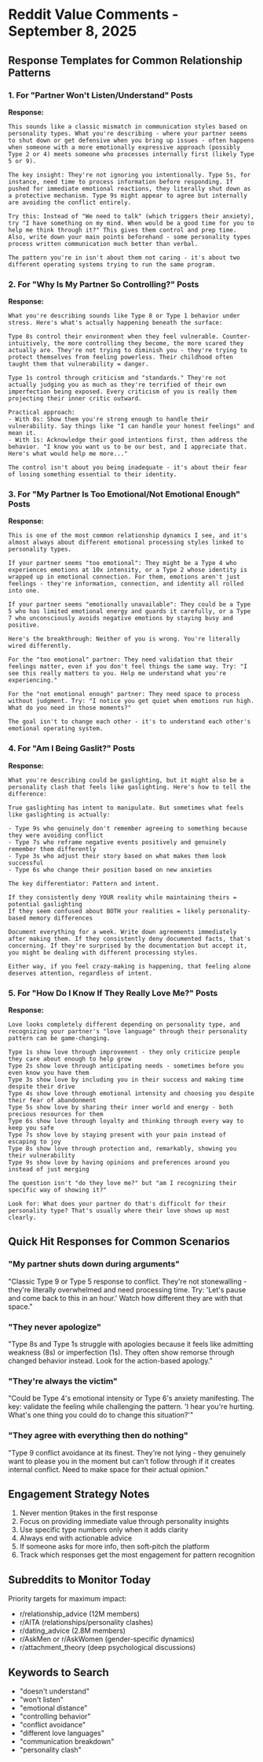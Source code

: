 # Reddit Value Comments - September 8, 2025

## Response Templates for Common Relationship Patterns

### 1. For "Partner Won't Listen/Understand" Posts

**Response:**

```
This sounds like a classic mismatch in communication styles based on personality types. What you're describing - where your partner seems to shut down or get defensive when you bring up issues - often happens when someone with a more emotionally expressive approach (possibly Type 2 or 4) meets someone who processes internally first (likely Type 5 or 9).

The key insight: They're not ignoring you intentionally. Type 5s, for instance, need time to process information before responding. If pushed for immediate emotional reactions, they literally shut down as a protective mechanism. Type 9s might appear to agree but internally are avoiding the conflict entirely.

Try this: Instead of "We need to talk" (which triggers their anxiety), try "I have something on my mind. When would be a good time for you to help me think through it?" This gives them control and prep time. Also, write down your main points beforehand - some personality types process written communication much better than verbal.

The pattern you're in isn't about them not caring - it's about two different operating systems trying to run the same program.
```

### 2. For "Why Is My Partner So Controlling?" Posts

**Response:**

```
What you're describing sounds like Type 8 or Type 1 behavior under stress. Here's what's actually happening beneath the surface:

Type 8s control their environment when they feel vulnerable. Counter-intuitively, the more controlling they become, the more scared they actually are. They're not trying to diminish you - they're trying to protect themselves from feeling powerless. Their childhood often taught them that vulnerability = danger.

Type 1s control through criticism and "standards." They're not actually judging you as much as they're terrified of their own imperfection being exposed. Every criticism of you is really them projecting their inner critic outward.

Practical approach:
- With 8s: Show them you're strong enough to handle their vulnerability. Say things like "I can handle your honest feelings" and mean it.
- With 1s: Acknowledge their good intentions first, then address the behavior. "I know you want us to be our best, and I appreciate that. Here's what would help me more..."

The control isn't about you being inadequate - it's about their fear of losing something essential to their identity.
```

### 3. For "My Partner Is Too Emotional/Not Emotional Enough" Posts

**Response:**

```
This is one of the most common relationship dynamics I see, and it's almost always about different emotional processing styles linked to personality types.

If your partner seems "too emotional": They might be a Type 4 who experiences emotions at 10x intensity, or a Type 2 whose identity is wrapped up in emotional connection. For them, emotions aren't just feelings - they're information, connection, and identity all rolled into one.

If your partner seems "emotionally unavailable": They could be a Type 5 who has limited emotional energy and guards it carefully, or a Type 7 who unconsciously avoids negative emotions by staying busy and positive.

Here's the breakthrough: Neither of you is wrong. You're literally wired differently.

For the "too emotional" partner: They need validation that their feelings matter, even if you don't feel things the same way. Try: "I see this really matters to you. Help me understand what you're experiencing."

For the "not emotional enough" partner: They need space to process without judgment. Try: "I notice you get quiet when emotions run high. What do you need in those moments?"

The goal isn't to change each other - it's to understand each other's emotional operating system.
```

### 4. For "Am I Being Gaslit?" Posts

**Response:**

```
What you're describing could be gaslighting, but it might also be a personality clash that feels like gaslighting. Here's how to tell the difference:

True gaslighting has intent to manipulate. But sometimes what feels like gaslighting is actually:

- Type 9s who genuinely don't remember agreeing to something because they were avoiding conflict
- Type 7s who reframe negative events positively and genuinely remember them differently
- Type 3s who adjust their story based on what makes them look successful
- Type 6s who change their position based on new anxieties

The key differentiator: Pattern and intent.

If they consistently deny YOUR reality while maintaining theirs = potential gaslighting
If they seem confused about BOTH your realities = likely personality-based memory differences

Document everything for a week. Write down agreements immediately after making them. If they consistently deny documented facts, that's concerning. If they're surprised by the documentation but accept it, you might be dealing with different processing styles.

Either way, if you feel crazy-making is happening, that feeling alone deserves attention, regardless of intent.
```

### 5. For "How Do I Know If They Really Love Me?" Posts

**Response:**

```
Love looks completely different depending on personality type, and recognizing your partner's "love language" through their personality pattern can be game-changing.

Type 1s show love through improvement - they only criticize people they care about enough to help grow
Type 2s show love through anticipating needs - sometimes before you even know you have them
Type 3s show love by including you in their success and making time despite their drive
Type 4s show love through emotional intensity and choosing you despite their fear of abandonment
Type 5s show love by sharing their inner world and energy - both precious resources for them
Type 6s show love through loyalty and thinking through every way to keep you safe
Type 7s show love by staying present with your pain instead of escaping to joy
Type 8s show love through protection and, remarkably, showing you their vulnerability
Type 9s show love by having opinions and preferences around you instead of just merging

The question isn't "do they love me?" but "am I recognizing their specific way of showing it?"

Look for: What does your partner do that's difficult for their personality type? That's usually where their love shows up most clearly.
```

## Quick Hit Responses for Common Scenarios

### "My partner shuts down during arguments"

"Classic Type 9 or Type 5 response to conflict. They're not stonewalling - they're literally overwhelmed and need processing time. Try: 'Let's pause and come back to this in an hour.' Watch how different they are with that space."

### "They never apologize"

"Type 8s and Type 1s struggle with apologies because it feels like admitting weakness (8s) or imperfection (1s). They often show remorse through changed behavior instead. Look for the action-based apology."

### "They're always the victim"

"Could be Type 4's emotional intensity or Type 6's anxiety manifesting. The key: validate the feeling while challenging the pattern. 'I hear you're hurting. What's one thing you could do to change this situation?'"

### "They agree with everything then do nothing"

"Type 9 conflict avoidance at its finest. They're not lying - they genuinely want to please you in the moment but can't follow through if it creates internal conflict. Need to make space for their actual opinion."

## Engagement Strategy Notes

1. Never mention 9takes in the first response
2. Focus on providing immediate value through personality insights
3. Use specific type numbers only when it adds clarity
4. Always end with actionable advice
5. If someone asks for more info, then soft-pitch the platform
6. Track which responses get the most engagement for pattern recognition

## Subreddits to Monitor Today

Priority targets for maximum impact:

- r/relationship_advice (12M members)
- r/AITA (relationships/personality clashes)
- r/dating_advice (2.8M members)
- r/AskMen or r/AskWomen (gender-specific dynamics)
- r/attachment_theory (deep psychological discussions)

## Keywords to Search

- "doesn't understand"
- "won't listen"
- "emotional distance"
- "controlling behavior"
- "conflict avoidance"
- "different love languages"
- "communication breakdown"
- "personality clash"

